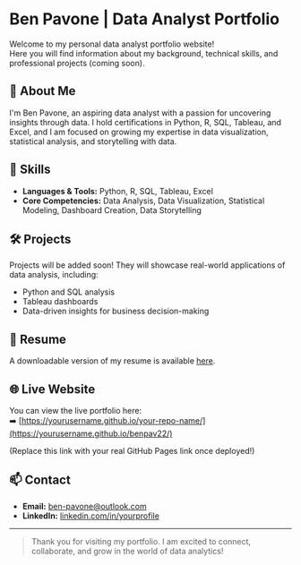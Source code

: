 # Ben Pavone | Data Analyst Portfolio

Welcome to my personal data analyst portfolio website!  
Here you will find information about my background, technical skills, and professional projects (coming soon).

## 🌟 About Me
I'm Ben Pavone, an aspiring data analyst with a passion for uncovering insights through data. I hold certifications in Python, R, SQL, Tableau, and Excel, and I am focused on growing my expertise in data visualization, statistical analysis, and storytelling with data.

## 💼 Skills
- **Languages & Tools:** Python, R, SQL, Tableau, Excel
- **Core Competencies:** Data Analysis, Data Visualization, Statistical Modeling, Dashboard Creation, Data Storytelling

## 🛠 Projects
Projects will be added soon! They will showcase real-world applications of data analysis, including:
- Python and SQL analysis
- Tableau dashboards
- Data-driven insights for business decision-making

## 📄 Resume
A downloadable version of my resume is available [here](https://docs.google.com/document/d/1rGfwyLRJoeazdRVkhKXLuuTQrMBSpncgLRwBF9KmmYM/edit?usp=sharing).

## 🌐 Live Website
You can view the live portfolio here:  
➡️ [https://yourusername.github.io/your-repo-name/](https://yourusername.github.io/benpav22/)

(Replace this link with your real GitHub Pages link once deployed!)

## 📫 Contact
- **Email:** ben-pavone@outlook.com
- **LinkedIn:** [linkedin.com/in/yourprofile](https://www.linkedin.com/in/ben-pavone)

---

> Thank you for visiting my portfolio. I am excited to connect, collaborate, and grow in the world of data analytics!
